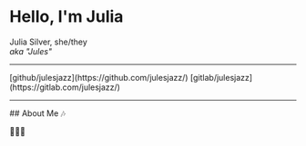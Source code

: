 
# Hello, I'm Julia

Julia Silver, she/they  
*aka "Jules"*  
<hr/>
[github/julesjazz](https://github.com/julesjazz/)  
[gitlab/julesjazz](https://gitlab.com/julesjazz/)
<hr/>
## About Me 🎶


🙈🙉🙊